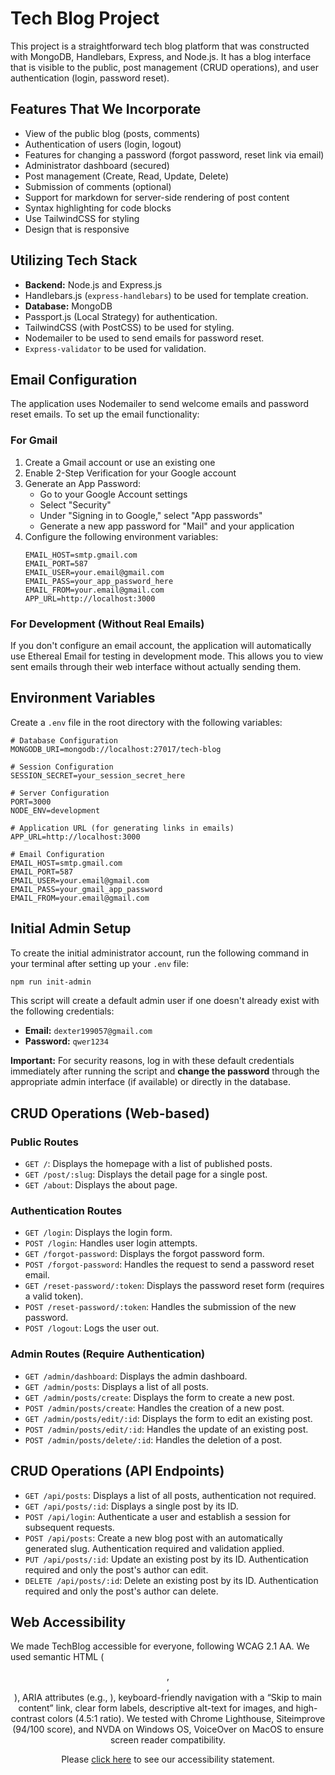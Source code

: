 # Tech Blog Project
This project is a straightforward tech blog platform that was constructed with MongoDB, Handlebars, Express, and Node.js.  It has a blog interface that is visible to the public, post management (CRUD operations), and user authentication (login, password reset).

## Features That We Incorporate

*   View of the public blog (posts, comments)
*   Authentication of users (login, logout)
*   Features for changing a password (forgot password, reset link via email)
*   Administrator dashboard (secured)
*   Post management (Create, Read, Update, Delete)
*   Submission of comments (optional)
*   Support for markdown for server-side rendering of post content
*   Syntax highlighting for code blocks
*   Use TailwindCSS for styling
*   Design that is responsive

## Utilizing Tech Stack

*   **Backend:** Node.js and Express.js
*   Handlebars.js (`express-handlebars`) to be used for template creation.
*   **Database:** MongoDB
*   Passport.js (Local Strategy) for authentication.
*   TailwindCSS (with PostCSS) to be used for styling.
*   Nodemailer to be used to send emails for password reset.
*   `Express-validator` to be used for validation.

## Email Configuration

The application uses Nodemailer to send welcome emails and password reset emails. To set up the email functionality:

### For Gmail

1. Create a Gmail account or use an existing one
2. Enable 2-Step Verification for your Google account
3. Generate an App Password:
   - Go to your Google Account settings
   - Select "Security"
   - Under "Signing in to Google," select "App passwords"
   - Generate a new app password for "Mail" and your application
4. Configure the following environment variables:
   ```
   EMAIL_HOST=smtp.gmail.com
   EMAIL_PORT=587
   EMAIL_USER=your.email@gmail.com
   EMAIL_PASS=your_app_password_here
   EMAIL_FROM=your.email@gmail.com
   APP_URL=http://localhost:3000
   ```

### For Development (Without Real Emails)

If you don't configure an email account, the application will automatically use Ethereal Email for testing in development mode. This allows you to view sent emails through their web interface without actually sending them.

## Environment Variables

Create a `.env` file in the root directory with the following variables:

```
# Database Configuration
MONGODB_URI=mongodb://localhost:27017/tech-blog

# Session Configuration
SESSION_SECRET=your_session_secret_here

# Server Configuration
PORT=3000
NODE_ENV=development

# Application URL (for generating links in emails)
APP_URL=http://localhost:3000

# Email Configuration
EMAIL_HOST=smtp.gmail.com
EMAIL_PORT=587
EMAIL_USER=your.email@gmail.com
EMAIL_PASS=your_gmail_app_password
EMAIL_FROM=your.email@gmail.com
```

## Initial Admin Setup

To create the initial administrator account, run the following command in your terminal after setting up your `.env` file:

```bash
npm run init-admin
```

This script will create a default admin user if one doesn't already exist with the following credentials:

*   **Email:** `dexter199057@gmail.com`
*   **Password:** `qwer1234`

**Important:** For security reasons, log in with these default credentials immediately after running the script and **change the password** through the appropriate admin interface (if available) or directly in the database.

## CRUD Operations (Web-based)

### Public Routes

*   `GET /`: Displays the homepage with a list of published posts.
*   `GET /post/:slug`: Displays the detail page for a single post.
*   `GET /about`: Displays the about page.

### Authentication Routes

*   `GET /login`: Displays the login form.
*   `POST /login`: Handles user login attempts.
*   `GET /forgot-password`: Displays the forgot password form.
*   `POST /forgot-password`: Handles the request to send a password reset email.
*   `GET /reset-password/:token`: Displays the password reset form (requires a valid token).
*   `POST /reset-password/:token`: Handles the submission of the new password.
*   `POST /logout`: Logs the user out.

### Admin Routes (Require Authentication)

*   `GET /admin/dashboard`: Displays the admin dashboard.
*   `GET /admin/posts`: Displays a list of all posts.
*   `GET /admin/posts/create`: Displays the form to create a new post.
*   `POST /admin/posts/create`: Handles the creation of a new post.
*   `GET /admin/posts/edit/:id`: Displays the form to edit an existing post.
*   `POST /admin/posts/edit/:id`: Handles the update of an existing post.
*   `POST /admin/posts/delete/:id`: Handles the deletion of a post.

## CRUD Operations (API Endpoints)
*   `GET /api/posts`: Displays a list of all posts, authentication not required.
*   `GET /api/posts/:id`: Displays a single post by its ID.
*   `POST /api/login`: Authenticate a user and establish a session for subsequent requests.
*   `POST /api/posts`: Create a new blog post with an automatically generated slug. Authentication required and validation applied.
*   `PUT /api/posts/:id`: Update an existing post by its ID. Authentication required and only the post's author can edit.
*   `DELETE /api/posts/:id`: Delete an existing post by its ID. Authentication required and only the post's author can delete.

## Web Accessibility
We made TechBlog accessible for everyone, following WCAG 2.1 AA. We used semantic HTML (<header>, <nav>, <main>), ARIA attributes (e.g., <a aria-label="Back to all articles">), keyboard-friendly navigation with a “Skip to main content” link, clear form labels, descriptive alt-text for images, and high-contrast colors (4.5:1 ratio). We tested with Chrome Lighthouse, Siteimprove (94/100 score), and NVDA on Windows OS, VoiceOver on MacOS to ensure screen reader compatibility.

Please [click here](https://techblog-h5axgbbyavc3haat.northeurope-01.azurewebsites.net/accessibility-statement_2025-05-08.html) to see our accessibility statement.
